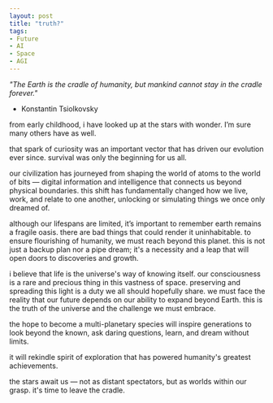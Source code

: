 ```yaml
---
layout: post
title: "truth?"
tags:
- Future
- AI
- Space
- AGI
---
```


_"The Earth is the cradle of humanity, but mankind cannot stay in the cradle forever."_
- Konstantin Tsiolkovsky

from early childhood, i have looked up at the stars with wonder. I’m sure many others have as well. 

that spark of curiosity was an important vector that has driven our evolution ever since. survival was only the beginning for us all.

our civilization has journeyed from shaping the world of atoms to the world of bits — digital information and intelligence that connects us beyond physical boundaries. this shift has fundamentally changed how we live, work, and relate to one another, unlocking or simulating things we once only dreamed of.

although our lifespans are limited, it’s important to remember earth remains a fragile oasis. there are bad things that could render it uninhabitable. to ensure flourishing of humanity, we must reach beyond this planet. this is not just a backup plan nor a pipe dream; it's a necessity and a leap that will open doors to discoveries and growth.

i  believe that life is the universe's way of knowing itself. our consciousness is a rare and precious thing in this vastness of space. preserving and spreading this light is a duty we all should hopefully share. we must face the reality that our future depends on our ability to expand beyond Earth. this is the truth of the universe and the challenge we must embrace.

the hope to become a multi-planetary species will inspire generations to look beyond the known, ask daring questions, learn, and dream without limits.

it will rekindle spirit of exploration that has powered humanity's greatest achievements.

the stars await us — not as distant spectators, but as worlds within our grasp. it's time to leave the cradle. 

